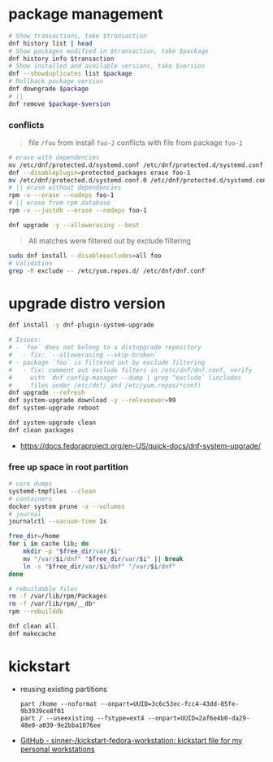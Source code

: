 # package management

```bash
# Show transactions, take $transaction
dnf history list | head
# Show packages modified in $transaction, take $package
dnf history info $transaction
# Show installed and available versions, take $version
dnf --showduplicates list $package
# Rollback package version
dnf downgrade $package
# ||
dnf remove $package-$version
```

### conflicts

> file `/foo` from install `foo-2` conflicts with file from package `foo-1`

```bash
# erase with dependencies
mv /etc/dnf/protected.d/systemd.conf /etc/dnf/protected.d/systemd.conf.0
dnf --disableplugin=protected_packages erase foo-1
mv /etc/dnf/protected.d/systemd.conf.0 /etc/dnf/protected.d/systemd.conf
# || erase without dependencies
rpm -v --erase --nodeps foo-1
# || erase from rpm database
rpm -v --justdb --erase --nodeps foo-1

dnf upgrade -y --allowerasing --best
```

> All matches were filtered out by exclude filtering

```bash
sudo dnf install --disableexcludes=all foo
# Validation
grep -R exclude -- /etc/yum.repos.d/ /etc/dnf/dnf.conf
```

# upgrade distro version

```bash
dnf install -y dnf-plugin-system-upgrade

# Issues:
# - `foo` does not belong to a distupgrade repository
#   - fix: `--allowerasing --skip-broken`
# - package `foo` is filtered out by exclude filtering
#   - fix: comment out exclude filters in /etc/dnf/dnf.conf, verify
#     with `dnf config-manager --dump | grep ^exclude` (includes
#     files under /etc/dnf/ and /etc/yum.repos/*conf)
dnf upgrade --refresh
dnf system-upgrade download -y --releasever=99
dnf system-upgrade reboot

dnf system-upgrade clean
dnf clean packages
```

- https://docs.fedoraproject.org/en-US/quick-docs/dnf-system-upgrade/

### free up space in root partition

```bash
# core dumps
systemd-tmpfiles --clean
# containers
docker system prune -a --volumes
# journal
journalctl --vacuum-time 1s

free_dir=/home
for i in cache lib; do
    mkdir -p "$free_dir/var/$i"
    mv "/var/$i/dnf" "$free_dir/var/$i" || break
    ln -s "$free_dir/var/$i/dnf" "/var/$i/dnf"
done

# rebuildable files
rm -f /var/lib/rpm/Packages
rm -f /var/lib/rpm/__db*
rpm --rebuilddb

dnf clean all
dnf makecache
```

# kickstart

- reusing existing partitions
    ```
    part /home --noformat --onpart=UUID=3c6c53ec-fcc4-43dd-85fe-9b3939ce8f01
    part / --useexisting --fstype=ext4 --onpart=UUID=2af6e4b0-da29-48e0-a039-9e2bba1876ee
    ```

- [GitHub \- sinner\-/kickstart\-fedora\-workstation: kickstart file for my personal workstations](https://github.com/sinner-/kickstart-fedora-workstation)
